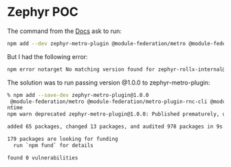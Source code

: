 # Zephyr POC

The command from the [Docs](https://docs.zephyr-cloud.io/tutorials/metro) ask to run:

```bash
npm add --dev zephyr-metro-plugin @module-federation/metro @module-federation/metro-plugin-rnc-cli @module-federation/runtime
```

But I had the following error:

```bash
npm error notarget No matching version found for zephyr-rollx-internal@0.0.56.
```

The solution was to run passing version @1.0.0 to zephyr-metro-plugin:

```bash
% npm add --save-dev zephyr-metro-plugin@1.0.0
 @module-federation/metro @module-federation/metro-plugin-rnc-cli @module-federation/ru
ntime
npm warn deprecated zephyr-metro-plugin@1.0.0: Published prematurely, use latest instead

added 65 packages, changed 13 packages, and audited 978 packages in 9s

179 packages are looking for funding
  run `npm fund` for details

found 0 vulnerabilities
```